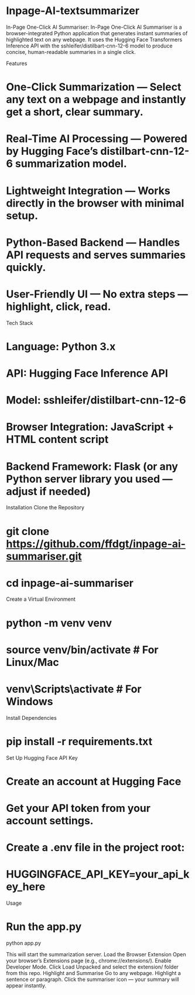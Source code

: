 # Inpage-AI-textsummarizer
In-Page One-Click AI Summariser: 
In-Page One-Click AI Summariser is a browser-integrated Python application that generates instant summaries of highlighted text on any webpage.
It uses the Hugging Face Transformers Inference API with the sshleifer/distilbart-cnn-12-6 model to produce concise, human-readable summaries in a single click.

Features
# One-Click Summarization — Select any text on a webpage and instantly get a short, clear summary.
# Real-Time AI Processing — Powered by Hugging Face’s distilbart-cnn-12-6 summarization model.
# Lightweight Integration — Works directly in the browser with minimal setup.
# Python-Based Backend — Handles API requests and serves summaries quickly.
# User-Friendly UI — No extra steps — highlight, click, read.

Tech Stack
# Language: Python 3.x
# API: Hugging Face Inference API
# Model: sshleifer/distilbart-cnn-12-6
# Browser Integration: JavaScript + HTML content script
# Backend Framework: Flask (or any Python server library you used — adjust if needed)

Installation
Clone the Repository

# git clone https://github.com/ffdgt/inpage-ai-summariser.git
# cd inpage-ai-summariser

Create a Virtual Environment
# python -m venv venv
# source venv/bin/activate  # For Linux/Mac
# venv\Scripts\activate     # For Windows

Install Dependencies
# pip install -r requirements.txt

Set Up Hugging Face API Key
# Create an account at Hugging Face
# Get your API token from your account settings.
# Create a .env file in the project root:
# HUGGINGFACE_API_KEY=your_api_key_here

Usage
# Run the app.py
python app.py

This will start the summarization server.
Load the Browser Extension
Open your browser’s Extensions page (e.g., chrome://extensions/).
Enable Developer Mode.
Click Load Unpacked and select the extension/ folder from this repo.
Highlight and Summarise
Go to any webpage.
Highlight a sentence or paragraph.
Click the summariser icon — your summary will appear instantly.
